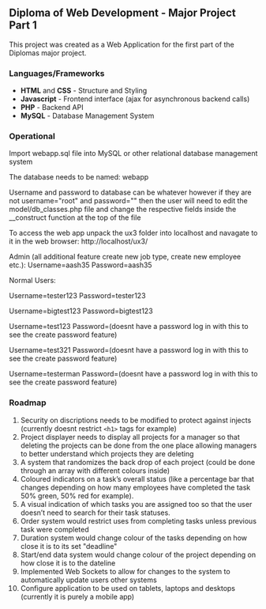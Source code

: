 ## Diploma of Web Development - Major Project Part 1

This project was created as a Web Application for the first part of the Diplomas major project.

### Languages/Frameworks
* **HTML** and **CSS** - Structure and Styling 
* **Javascript** - Frontend interface (ajax for asynchronous backend calls) 
* **PHP** - Backend API 
* **MySQL** - Database Management System

### Operational

Import webapp.sql file into MySQL or other relational database management system 

The database needs to be named: webapp

Username and password to database can be whatever however if they are not username="root" and password=""
then the user will need to edit the model/db_classes.php file and change the respective fields inside the
__construct function at the top of the file 

To access the web app unpack the ux3 folder into localhost and navagate to it in the web browser:
http://localhost/ux3/

Admin (all additional feature create new job type, create new employee etc.):
Username=aash35
Password=aash35

Normal Users:

Username=tester123
Password=tester123

Username=bigtest123
Password=bigtest123

Username=test123
Password=(doesnt have a password log in with this to see the create password feature)

Username=test321
Password=(doesnt have a password log in with this to see the create password feature)

Username=testerman
Password=(doesnt have a password log in with this to see the create password feature)

### Roadmap
1. Security on discriptions needs to be modified to protect against injects (currently doesnt restrict `<h1>` tags
   for example) 
2. Project displayer needs to display all projects for a manager so that deleting the projects can be done from 
   the one place allowing managers to better understand which projects they are deleting
3. A system that randomizes the back drop of each project (could be done through an array with different colours 
   inside)
4. Coloured indicators on a task’s overall status (like a percentage bar that changes depending on how many 
   employees have completed the task 50% green, 50% red for example). 
5. A visual indication of which tasks you are 
   assigned too so that the user doesn’t need to search for their task statuses.
6. Order system would restrict uses from completing tasks unless previous task were completed
7. Duration system would change colour of the tasks depending on how close it is to its set "deadline"
8. Start/end data system would change colour of the project depending on how close it is to the dateline
9. Implemented Web Sockets to allow for changes to the system to automatically update users other systems
10. Configure application to be used on tablets, laptops and desktops (currently it is purely a mobile app)
